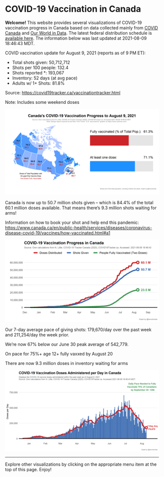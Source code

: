 COVID-19 Vaccination in Canada
==============================

**Welcome!** This website provides several visualizations of COVID-19
vaccination progress in Canada based on data collected mainly from
[COVID Canada](https://covid19tracker.ca/vaccinationtracker.html) and
[Our World in Data](https://ourworldindata.org/covid-vaccinations). The
latest federal distribution schedule is [available
here](https://www.canada.ca/en/public-health/services/diseases/2019-novel-coronavirus-infection/prevention-risks/covid-19-vaccine-treatment/vaccine-rollout.html).
The information below was last updated at 2021-08-09 18:46:43 MDT.

COVID vaccination update for August 9, 2021 (reports as of 9 PM ET):

-   Total shots given: 50,712,712
-   Shots per 100 people: 132.4
-   Shots reported \*: 193,067
-   Inventory: 52 days (at avg pace)
-   Adults w/ 1+ Shots: 81.8%

Source:
<a href="https://covid19tracker.ca/vaccinationtracker.html" class="uri">https://covid19tracker.ca/vaccinationtracker.html</a>

Note: Includes some weekend doses

![](Plots/plot_main.png)

Canada is now up to 50.7 million shots given – which is 84.4% of the
total 60.1 million doses available. That means there’s 9.3 million shots
waiting for arms!

Information on how to book your shot and help end this pandemic:
<a href="https://www.canada.ca/en/public-health/services/diseases/coronavirus-disease-covid-19/vaccines/how-vaccinated.html#a1" class="uri">https://www.canada.ca/en/public-health/services/diseases/coronavirus-disease-covid-19/vaccines/how-vaccinated.html#a1</a>

![](Plots/plot_total.png)

Our 7-day average pace of giving shots: 179,670/day over the past week
and 211,254/day the week prior.

We’re now 67% below our June 30 peak average of 542,779.

On pace for 75%+ age 12+ fully vaxxed by August 20

There are now 9.3 million doses in inventory waiting for arms

![](Plots/pace_national.png)

------------------------------------------------------------------------

Explore other visualizations by clicking on the appropriate menu item at
the top of this page. Enjoy!
